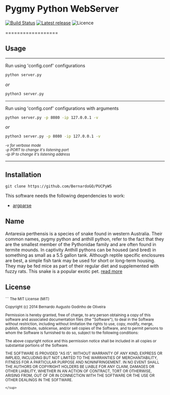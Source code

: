 # Pygmy Python WebServer

[![Build Status](https://travis-ci.org/BernardoGO/Pygmy-Python-WebServer.svg?branch=master)](https://travis-ci.org/BernardoGO/Pygmy-Python-WebServer)
[![Latest release](http://img.shields.io/github/release/bernardogo/Pygmy-Python-WebServer.svg?style=flat)](https://github.com/bernardogo/Pygmy-Python-WebServer/releases)
![Licence](https://img.shields.io/badge/licence-MIT-red.svg?style=flat)


==================

## Usage

___
Run using 'config.conf' configurations

```bash 
python server.py
```
_or_
```bash
python3 server.py
``` 
___
Run using 'config.conf' configurations with arguments

```bash
python server.py -p 8080 -ip 127.0.0.1 -v
```
_or_
```bash
python3 server.py -p 8080 -ip 127.0.0.1 -v

``` 
_<sup> -v for verbose mode</sup>_ <br>
_<sup> -p PORT to change it's listening port</sup>_ <br>
_<sup> -ip IP to change it's listening address</sup>_ <br>

___


## Installation

```
git clone https://github.com/BernardoGO/PUCPyWS
```

This software needs the following dependencies to work:
* [argparse](https://pypi.python.org/pypi/argparse)


## Name
Antaresia perthensis is a species of snake found in western Australia. Their common names, pygmy python and anthill python, refer to the fact that they are the smallest member of the Pythonidae family and are often found in termite mounds. In captivity Anthill pythons can be housed (and bred) in something as small as a 5.5 gallon tank. Although reptile specific enclosures are best, a simple fish tank may be used for short or long-term housing. They may be fed mice as part of their regular diet and supplemented with fuzzy rats. This snake is a popular exotic pet. [read more](http://en.wikipedia.org/wiki/Antaresia_perthensis)

License
-------
<sup>
```
The MIT License (MIT)

Copyright (c) 2014 Bernardo Augusto Godinho de Oliveira

Permission is hereby granted, free of charge, to any person obtaining a copy
of this software and associated documentation files (the "Software"), to deal
in the Software without restriction, including without limitation the rights
to use, copy, modify, merge, publish, distribute, sublicense, and/or sell
copies of the Software, and to permit persons to whom the Software is
furnished to do so, subject to the following conditions:

The above copyright notice and this permission notice shall be included in all
copies or substantial portions of the Software.

THE SOFTWARE IS PROVIDED "AS IS", WITHOUT WARRANTY OF ANY KIND, EXPRESS OR
IMPLIED, INCLUDING BUT NOT LIMITED TO THE WARRANTIES OF MERCHANTABILITY,
FITNESS FOR A PARTICULAR PURPOSE AND NONINFRINGEMENT. IN NO EVENT SHALL THE
AUTHORS OR COPYRIGHT HOLDERS BE LIABLE FOR ANY CLAIM, DAMAGES OR OTHER
LIABILITY, WHETHER IN AN ACTION OF CONTRACT, TORT OR OTHERWISE, ARISING FROM,
OUT OF OR IN CONNECTION WITH THE SOFTWARE OR THE USE OR OTHER DEALINGS IN THE
SOFTWARE.
```
</sup>
